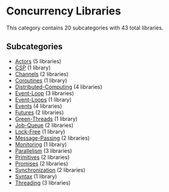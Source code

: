 # Concurrency Libraries

This category contains 20 subcategories with 43 total libraries.

## Subcategories

- [Actors](Actors.md) (5 libraries)
- [CSP](CSP.md) (1 library)
- [Channels](Channels.md) (2 libraries)
- [Coroutines](Coroutines.md) (1 library)
- [Distributed-Computing](Distributed-Computing.md) (4 libraries)
- [Event-Loop](Event-Loop.md) (3 libraries)
- [Event-Loops](Event-Loops.md) (1 library)
- [Events](Events.md) (4 libraries)
- [Futures](Futures.md) (2 libraries)
- [Green-Threads](Green-Threads.md) (1 library)
- [Job-Queue](Job-Queue.md) (2 libraries)
- [Lock-Free](Lock-Free.md) (1 library)
- [Message-Passing](Message-Passing.md) (2 libraries)
- [Monitoring](Monitoring.md) (1 library)
- [Parallelism](Parallelism.md) (3 libraries)
- [Primitives](Primitives.md) (2 libraries)
- [Promises](Promises.md) (2 libraries)
- [Synchronization](Synchronization.md) (2 libraries)
- [Syntax](Syntax.md) (1 library)
- [Threading](Threading.md) (3 libraries)
